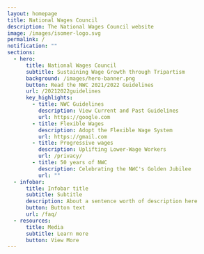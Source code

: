 ```yaml
---
layout: homepage
title: National Wages Council
description: The National Wages Council website
image: /images/isomer-logo.svg
permalink: /
notification: ""
sections:
  - hero:
      title: National Wages Council
      subtitle: Sustaining Wage Growth through Tripartism
      background: /images/hero-banner.png
      button: Read the NWC 2021/2022 Guidelines
      url: /20212022guidelines
      key_highlights:
        - title: NWC Guidelines
          description: View Current and Past Guidelines
          url: https://google.com
        - title: Flexible Wages
          description: Adopt the Flexible Wage System
          url: https://gmail.com
        - title: Progressive wages
          description: Uplifting Lower-Wage Workers
          url: /privacy/
        - title: 50 years of NWC
          description: Celebrating the NWC's Golden Jubilee
          url: ""
  - infobar:
      title: Infobar title
      subtitle: Subtitle
      description: About a sentence worth of description here
      button: Button text
      url: /faq/
  - resources:
      title: Media
      subtitle: Learn more
      button: View More
---
```


